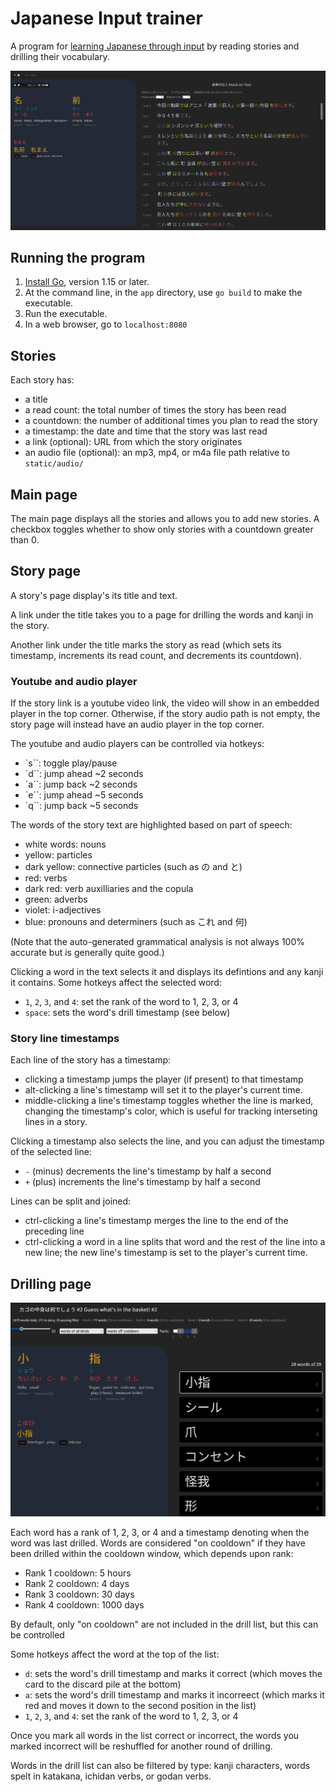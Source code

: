 # Japanese Input trainer

A program for [learning Japanese through input](input.md) by reading stories and drilling their vocabulary.

![](./images/story.png)


## Running the program

1. [Install Go](https://go.dev/doc/install), version 1.15 or later.
1. At the command line, in the `app` directory, use `go build` to make the executable.
1. Run the executable.
1. In a web browser, go to `localhost:8080`

## Stories

Each story has:

- a title
- a read count: the total number of times the story has been read
- a countdown: the number of additional times you plan to read the story
- a timestamp: the date and time that the story was last read
- a link (optional): URL from which the story originates
- an audio file (optional): an mp3, mp4, or m4a file path relative to `static/audio/`

## Main page

The main page displays all the stories and allows you to add new stories. A checkbox toggles whether to show only stories with a countdown greater than 0.

## Story page

A story's page display's its title and text. 

A link under the title takes you to a page for drilling the words and kanji in the story.

Another link under the title marks the story as read (which sets its timestamp, increments its read count, and decrements its countdown).

### Youtube and audio player

If the story link is a youtube video link, the video will show in an embedded player in the top corner.
Otherwise, if the story audio path is not empty, the story page will instead have an audio player in the top corner.

The youtube and audio players can be controlled via hotkeys:

- `s``: toggle play/pause
- `d``: jump ahead ~2 seconds
- `a``: jump back ~2 seconds
- `e``: jump ahead ~5 seconds
- `q``: jump back ~5 seconds

The words of the story text are highlighted based on part of speech:

- white words: nouns
- yellow: particles
- dark yellow: connective particles (such as の and と)
- red: verbs
- dark red: verb auxilliaries and the copula
- green: adverbs
- violet: i-adjectives
- blue: pronouns and determiners (such as これ and 何)

(Note that the auto-generated grammatical analysis is not always 100% accurate but is generally quite good.)

Clicking a word in the text selects it and displays its defintions and any kanji it contains. Some hotkeys affect the selected word:

- `1`, `2`, `3`, and `4`: set the rank of the word to 1, 2, 3, or 4 
- `space`: sets the word's drill timestamp (see below)

### Story line timestamps

Each line of the story has a timestamp:

- clicking a timestamp jumps the player (if present) to that timestamp
- alt-clicking a line's timestamp will set it to the player's current time.
- middle-clicking a line's timestamp toggles whether the line is marked, changing the timestamp's color, which is useful for tracking interseting lines in a story.

Clicking a timestamp also selects the line, and you can adjust the timestamp of the selected line:

- `-` (minus) decrements the line's timestamp by half a second
- `+` (plus) increments the line's timestamp by half a second

Lines can be split and joined:

- ctrl-clicking a line's timestamp merges the line to the end of the preceding line
- ctrl-clicking a word in a line splits that word and the rest of the line into a new line; the new line's timestamp is set to the player's current time.

## Drilling page

![](./images/drill.png)

Each word has a rank of 1, 2, 3, or 4 and a timestamp denoting when the word was last drilled. Words are considered "on cooldown" if they have been drilled within the cooldown window, which depends upon rank:

- Rank 1 cooldown: 5 hours
- Rank 2 cooldown: 4 days
- Rank 3 cooldown: 30 days
- Rank 4 cooldown: 1000 days

By default, only "on cooldown" are not included in the drill list, but this can be controlled 

Some hotkeys affect the word at the top of the list:

- `d`: sets the word's drill timestamp and marks it correct (which moves the card to the discard pile at the bottom)
- `a`: sets the word's drill timestamp and marks it incorreect (which marks it red and moves it down to the second position in the list)
- `1`, `2`, `3`, and `4`: set the rank of the word to 1, 2, 3, or 4 

Once you mark all words in the list correct or incorrect, the words you marked incorrect will be reshuffled for another round of drilling.

Words in the drill list can also be filtered by type: kanji characters, words spelt in katakana, ichidan verbs, or godan verbs.